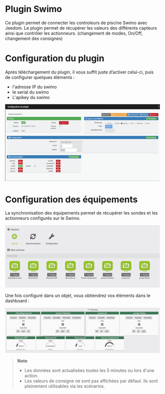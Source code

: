 # Plugin Swimo

Ce plugin permet de connecter les controleurs de piscine Swimo avec Jeedom.
Le plugin permet de récupérer les valeurs des différents capteurs ainsi que contrôler les actionneurs. (changement de modes, On/Off, changement des consignes)

# Configuration du plugin

Après téléchargement du plugin, il vous suffit juste d’activer celui-ci, puis de configurer quelques éléments :

- l'adresse IP du swimo
- le serial du swimo
- L'apikey du swimo

![swimo](./images/swimo1.png)

# Configuration des équipements

La synchronisation des équipements permet de récupérer les sondes et les actionneurs configurés sur le Swimo.

![swimo2](./images/swimo2.png)

Une fois configuré dans un objet, vous obtiendrez vos éléments dans le dashboard :

![swimo3](./images/swimo3.png)

> **Note**
>
> - Les données sont actualisées toutes les 5 minutes ou lors d'une action.
> - Les valeurs de consigne ne sont pas affichées par défaut.
> Ils sont pleinement utilisables via les scénarios.
